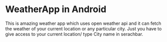 # WeatherApp in Android
This is amazing weather app which uses open weather api and it can fetch the weather of your current location or any particular city. Just you have to give access to your current location/ type City name in serachbar.

